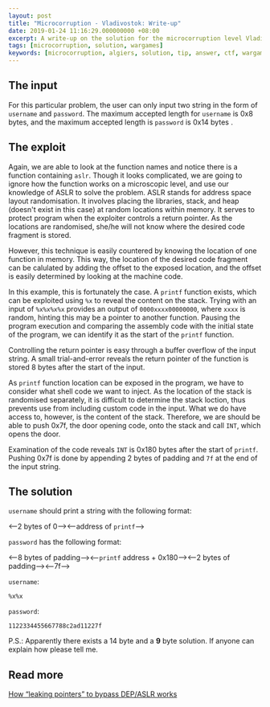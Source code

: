 ```yaml
---
layout: post
title: "Microcorruption - Vladivostok: Write-up"
date: 2019-01-24 11:16:29.000000000 +08:00
excerpt: A write-up on the solution for the microcorruption level Vladivostok. The thought process behind the solution is also included. At the end a 17 byte solution with 101670 CPU cycle time is achieved.
tags: [microcorruption, solution, wargames]
keywords: [microcorruption, algiers, solution, tip, answer, ctf, wargames, 101670, clock cycle, 17, input]
---
```


## The input

For this particular problem, the user can only input two string in the form of `username` and `password`. The maximum accepted length for `username` is 0x8 bytes, and the maximum accepted length is `password` is 0x14 bytes .

## The exploit

Again, we are able to look at the function names and notice there is a function containing `aslr`. Though it looks complicated, we are going to ignore how the function works on a microscopic level, and use our knowledge of ASLR to solve the problem. ASLR stands for address space layout randomisation. It involves placing the libraries, stack, and heap (doesn't exist in this case) at random locations within memory. It serves to protect program when the exploiter controls a return pointer. As the locations are randomised, she/he will not know where the desired code fragment is stored.

However, this technique is easily countered by knowing the location of one function in memory. This way, the location of the desired code fragment can be calulated by adding the offset to the exposed location, and the offset is easily determined by looking at the machine code.

In this example, this is fortunately the case. A `printf` function exists, which can be exploited using `%x` to reveal the content on the stack. Trying with an input of `%x%x%x%x` provides an output of `0000xxxx00000000`, where `xxxx` is random, hinting this may be a pointer to another function. Pausing the program execution and comparing the assembly code with the initial state of the program, we can identify it as the start of the `printf` function.

Controlling the return pointer is easy through a buffer overflow of the input string. A small trial-and-error reveals the return pointer of the function is stored 8 bytes after the start of the input. 

As `printf` function location can be exposed in the program, we have to consider what shell code we want to inject. As the location of the stack is randomised separately, it is difficult to determine the stack loction, thus prevents use from including custom code in the input. What we do have access to, however, is the content of the stack. Therefore, we are should be able to push 0x7f, the door opening code, onto the stack and call `INT`, which opens the door.

Examination of the code reveals `INT` is 0x180 bytes after the start of `printf`. Pushing 0x7f is done by appending 2 bytes of padding and `7f` at the end of the input string.

## The solution

`username` should print a string with the following format:

<--2 bytes of 0--><--address of `printf`-->

`password` has the following format:

<--8 bytes of padding--><--`printf` address + 0x180--><--2 bytes of padding--><--7f-->

`username`:

```
%x%x
```

`password`:

```
1122334455667788c2ad11227f
```

P.S.: Apparently there exists a 14 byte and a **9** byte solution. If anyone can explain how please tell me.


## Read more

[How “leaking pointers” to bypass DEP/ASLR works](https://security.stackexchange.com/questions/22989/how-leaking-pointers-to-bypass-dep-aslr-works)
